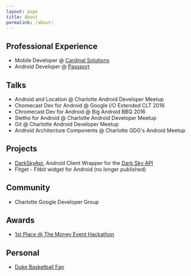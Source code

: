 ```yaml
---
layout: page
title: About
permalink: /about/
---
```


## Professional Experience
- Mobile Developer @ [Cardinal Solutions](http://www.cardinalsolutions.com/)
- Android Developer @ [Passport](http://gopassport.com)

## Talks
- Android and Location @ Charlotte Android Developer Meetup
- Chomecast Dev for Android @ Google I/O Extended CLT 2016
- Chromecast Dev for Android @ Big Android BBQ 2016
- Stetho for Android @ Charlotte Android Developer Meetup
- Git @ Charlotte Android Developer Meetup
- Android Architecture Components @ Charlotte GDG's Android Meetup

## Projects
 - [DarkSkyApi](https://github.com/johnhiott/DarkSkyApi), Android Client Wrapper for the [Dark Sky API](https://developer.forecast.io/docs/v2)
 - Fitget - Fitbit widget for Android (no longer published)

## Community
- Charlotte Google Developer Group

## Awards
- [1st Place @ The Money Event Hackathon](http://johnhiott.com/android/hackaton/winner/vegas/mobile/2014/07/16/hackathon.html)

## Personal
- [Duke Basketball Fan](http://www.goduke.com/SportSelect.dbml?SPID=1845)
